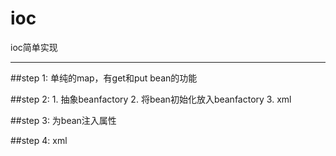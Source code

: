 # ioc
ioc简单实现

-----------
##step 1:
单纯的map，有get和put bean的功能

##step 2:
    1. 抽象beanfactory
    2. 将bean初始化放入beanfactory
    3. xml
    
##step 3:
    为bean注入属性
    
##step 4:
    xml